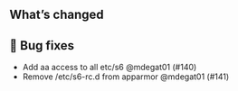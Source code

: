 ## What’s changed

## 🐛 Bug fixes

- Add aa access to all etc/s6 @mdegat01 (#140)
- Remove /etc/s6-rc.d from apparmor @mdegat01 (#141)
